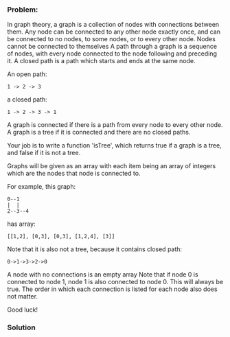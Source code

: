 ### Problem:
<p>In graph theory, a graph is a collection of nodes with connections between them.
Any node can be connected to any other node exactly once, and can be connected to no nodes, to some nodes, or to every other node.
Nodes cannot be connected to themselves
A path through a graph is a sequence of nodes, with every node connected to the node following and preceding it.
A closed path is a path which starts and ends at the same node.</p>
<p>An open path:</p>
<pre><code>1 -&gt; 2 -&gt; 3</code></pre><p>a closed path:</p>
<pre><code>1 -&gt; 2 -&gt; 3 -&gt; 1</code></pre><p>A graph is connected if there is a path from every node to every other node.
A graph is a tree if it is connected and there are no closed paths.</p>
<p>Your job is to write a function &apos;isTree&apos;, which returns true if a graph is a tree, and false if it is not a tree.</p>
<p>Graphs will be given as an array with each item being an array of integers which are the nodes that node is connected to.</p>
<p>For example, this graph:</p>
<pre><code>0--1
|  |
2--3--4</code></pre><p>has array:</p>
<pre><code>[[1,2], [0,3], [0,3], [1,2,4], [3]]</code></pre><p>Note that it is also not a tree, because it contains closed path:</p>
<pre><code>0-&gt;1-&gt;3-&gt;2-&gt;0</code></pre><p>A node with no connections is an empty array
Note that if node 0 is connected to node 1, node 1 is also connected to node 0. This will always be true.
The order in which each connection is listed for each node also does not matter.</p>
<p>Good luck!</p>

### Solution
